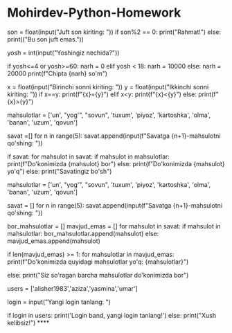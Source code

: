 # Mohirdev-Python-Homework
son = float(input("Juft son kiriting: "))
if son%2 == 0:
    print("Rahmat!")
else:
    print(("Bu son juft emas."))

yosh = int(input("Yoshingiz nechida?"))

if yosh<=4 or yosh>=60:
    narh = 0
elif yosh < 18:
    narh = 10000
else:
    narh = 20000
    print(f"Chipta {narh} so'm")

x = float(input("Birinchi sonni kiriting: "))
y = float(input("Ikkinchi sonni kiriting: "))
if x==y:
    print(f"{x}={y}")
elif x<y:
    print(f"{x}<{y}")
else:
    print(f"{x}>{y}")

mahsulotlar = ['un', "yog'", "sovun", 'tuxum', 'piyoz',
              'kartoshka', 'olma', 'banan', 'uzum', 'qovun']

savat =[]
for n in range(5):
    savat.append(input(f"Savatga {n+1}-mahsulotni qo'shing: "))

if savat:
    for mahsulot in savat:
        if mahsulot in mahsulotlar:
            print(f"Do'konimizda {mahsulot} bor")
        else:
            print(f"Do'konimizda {mahsulot} yo'q")
else: 
    print("Savatingiz bo'sh")      

mahsulotlar = ['un', "yog'", "sovun", 'tuxum', 'piyoz',
               'kartoshka', 'olma', 'banan', 'uzum', 'qovun']


savat = []
for n in range(5):
    savat.append(input(f"Savatga {n+1}-mahsulotni qo'shing: "))

bor_mahsulotlar = []
mavjud_emas = []
for mahsulot in savat:
    if mahsulot in mahsulotlar:
        bor_mahsulotlar.append(mahsulot)
    else:
        mavjud_emas.append(mahsulot)

if len(mavjud_emas) >= 1:
  for mahsulotlar in mavjud_emas:
    print(f"Do'konimizda quyidagi mahsulotlar yo'q: {mahsulotlar}")

else:
  print("Siz so'ragan barcha mahsulotlar do'konimizda bor")

users = ['alisher1983','aziza','yasmina','umar']

login = input("Yangi login tanlang: ")

if login in users:
    print('Login band, yangi login tanlang!')
else:
    print("Xush kelibsiz!")
          ****

